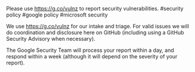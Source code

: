 Please use https://g.co/vulnz to report security vulnerabilities.
#security policy
#google policy
#microsoft security 

We use https://g.co/vulnz for our intake and triage. For valid issues we will do coordination and disclosure here on
GitHub (including using a GitHub Security Advisory when necessary).

The Google Security Team will process your report within a day, and respond within a week (although it will depend on the severity of your report).

